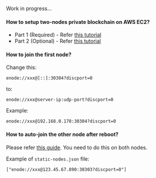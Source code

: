 Work in progress...

#### How to setup two-nodes private blockchain on AWS EC2?

- Part 1 (Required) - Refer [this tutorial](https://blockgeeks.com/two-node-setup-of-a-private-ethereum/)
- Part 2 (Optional) - Refer [this tutorial](https://blockgeeks.com/two-node-setup-of-a-private-ethereum-on-aws-with-contract-deployment-part-2/)

#### How to join the first node?

Change this:

```
enode://xxx@[::]:30304?discport=0
```

to:

```
enode://xxx@server-ip:udp-port?discport=0
```

Example:

```
enode://xxx@192.168.0.170:30304?discport=0
```

#### How to auto-join the other node after reboot?

Please refer [this guide](https://github.com/ethereum/go-ethereum/wiki/Connecting-to-the-network#static-nodes). You need to do this on both nodes.

Example of `static-nodes.json` file:

```
["enode://xxx@123.45.67.890:30303?discport=0"]
```
